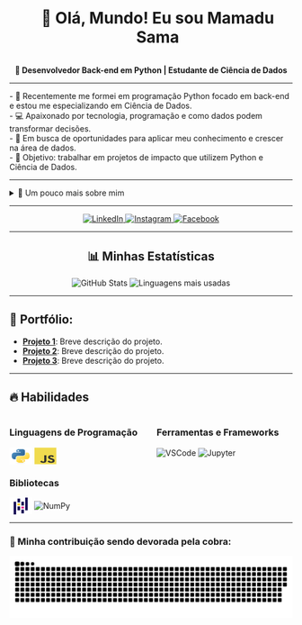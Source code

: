 <div id="user-content-toc">
  <ul align="center">
    <summary><h1 style="display: inline-block">👋 Olá, Mundo! Eu sou Mamadu Sama</h1></summary>
  </ul>
</div>

<p align="center">
  <b>🚀 Desenvolvedor Back-end em Python | Estudante de Ciência de Dados</b>
</p>

---

<!-- Apresentação -->
<p>
  - 🌱 Recentemente me formei em programação Python focado em back-end e estou me especializando em Ciência de Dados.<br>
  - 💻 Apaixonado por tecnologia, programação e como dados podem transformar decisões.<br>
  - 🔭 Em busca de oportunidades para aplicar meu conhecimento e crescer na área de dados.<br>
  - 🎯 Objetivo: trabalhar em projetos de impacto que utilizem Python e Ciência de Dados.<br>
</p>

---

<details>
  <summary>📖 Um pouco mais sobre mim</summary>
  <ul>
    <li>💬 Sou natural de [adicione sua cidade/país]. Gosto de explorar novas tecnologias e aprender constantemente.</li>
    <li>⚡ Curto atividades que estimulam minha criatividade, como leitura, séries e jogos estratégicos!</li>
  </ul>
</details>

---

<!-- Links para Redes Sociais -->
<div align="center">
  <a href="https://www.linkedin.com/in/mamadusama/">
    <img src="https://img.shields.io/badge/LinkedIn-0077B5?style=for-the-badge&logo=linkedin&logoColor=white" alt="LinkedIn">
  </a>
  <a href="https://www.instagram.com/devdumaster/">
    <img src="https://img.shields.io/badge/Instagram-E4405F?style=for-the-badge&logo=instagram&logoColor=white" alt="Instagram">
  </a>
  <a href="https://www.facebook.com/mamadu.sama.161?locale=pt_PT">
    <img src="https://img.shields.io/badge/Facebook-1877F2?style=for-the-badge&logo=facebook&logoColor=white" alt="Facebook">
  </a>
</div>

---

<!-- Estatísticas do GitHub -->
<div align="center">
  <h2>📊 Minhas Estatísticas</h2>
  <img height="180em" src="https://github-readme-stats.vercel.app/api?username=mamadusama&show_icons=true&theme=dracula" alt="GitHub Stats">
  <img height="180em" src="https://github-readme-stats.vercel.app/api/top-langs/?username=mamadusama&layout=compact&theme=dracula" alt="Linguagens mais usadas">
</div>

---

<!-- Portfólio -->
## 📂 Portfólio:
- **[Projeto 1](#)**: Breve descrição do projeto.
- **[Projeto 2](#)**: Breve descrição do projeto.
- **[Projeto 3](#)**: Breve descrição do projeto.

---

<!-- Habilidades -->
<h2>🔥 Habilidades</h2>
<div style="display: flex; flex-wrap: wrap; justify-content: space-between;">
  <!-- Linguagens de Programação -->
  <div style="flex-basis: 48%;">
    <h3>Linguagens de Programação</h3>
    <img align="center" alt="Python" src="https://raw.githubusercontent.com/devicons/devicon/master/icons/python/python-original.svg" height="30" width="40">
    <img align="center" alt="JavaScript" src="https://raw.githubusercontent.com/devicons/devicon/master/icons/javascript/javascript-original.svg" height="30" width="40">
  </div>

  <!-- Ferramentas e Frameworks -->
  <div style="flex-basis: 48%;">
    <h3>Ferramentas e Frameworks</h3>
    <img align="center" alt="VSCode" src="https://cdn.jsdelivr.net/gh/devicons/devicon/icons/vscode/vscode-original.svg" height="30" width="40">
    <img align="center" alt="Jupyter" src="https://cdn.jsdelivr.net/gh/devicons/devicon/icons/jupyter/jupyter-original.svg" height="30" width="40">
  </div>

  <!-- Bibliotecas -->
  <div style="flex-basis: 48%;">
    <h3>Bibliotecas</h3>
    <img align="center" alt="Pandas" src="https://raw.githubusercontent.com/devicons/devicon/master/icons/pandas/pandas-original.svg" height="30" width="40">
    <img align="center" alt="NumPy" src="https://cdn.jsdelivr.net/gh/devicons/devicon/icons/numpy/numpy-original.svg" height="30" width="40">
  </div>
</div>

---

### 🐍 Minha contribuição sendo devorada pela cobra: 
![snake gif](https://github.com/mamadusama/mamadusama/blob/output/github-contribution-grid-snake.svg)
